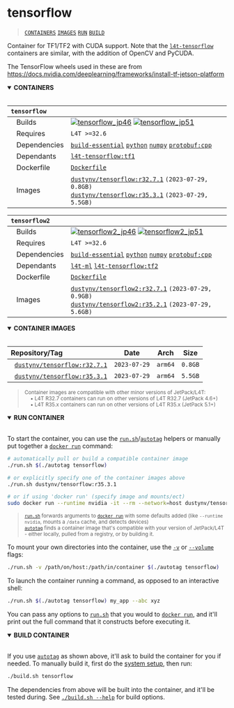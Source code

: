 # tensorflow

> [`CONTAINERS`](#user-content-containers) [`IMAGES`](#user-content-images) [`RUN`](#user-content-run) [`BUILD`](#user-content-build)

Container for TF1/TF2 with CUDA support.
Note that the [`l4t-tensorflow`](/packages/l4t/l4t-tensorflow) containers are similar, with the addition of OpenCV and PyCUDA.  

The TensorFlow wheels used in these are from https://docs.nvidia.com/deeplearning/frameworks/install-tf-jetson-platform

<details open>
<summary><b><a id="containers">CONTAINERS</a></b></summary>
<br>

| **`tensorflow`** | |
| :-- | :-- |
| &nbsp;&nbsp;&nbsp;Builds | [![`tensorflow_jp46`](https://img.shields.io/github/actions/workflow/status/dusty-nv/jetson-containers/tensorflow_jp46.yml?label=tensorflow:jp46)](https://github.com/dusty-nv/jetson-containers/actions/workflows/tensorflow_jp46.yml) [![`tensorflow_jp51`](https://img.shields.io/github/actions/workflow/status/dusty-nv/jetson-containers/tensorflow_jp51.yml?label=tensorflow:jp51)](https://github.com/dusty-nv/jetson-containers/actions/workflows/tensorflow_jp51.yml) |
| &nbsp;&nbsp;&nbsp;Requires | `L4T >=32.6` |
| &nbsp;&nbsp;&nbsp;Dependencies | [`build-essential`](/packages/build-essential) [`python`](/packages/python) [`numpy`](/packages/numpy) [`protobuf:cpp`](/packages/protobuf/protobuf_cpp) |
| &nbsp;&nbsp;&nbsp;Dependants | [`l4t-tensorflow:tf1`](/packages/l4t/l4t-tensorflow) |
| &nbsp;&nbsp;&nbsp;Dockerfile | [`Dockerfile`](Dockerfile) |
| &nbsp;&nbsp;&nbsp;Images | [`dustynv/tensorflow:r32.7.1`](https://hub.docker.com/r/dustynv/tensorflow/tags) `(2023-07-29, 0.8GB)`<br>[`dustynv/tensorflow:r35.3.1`](https://hub.docker.com/r/dustynv/tensorflow/tags) `(2023-07-29, 5.5GB)` |

| **`tensorflow2`** | |
| :-- | :-- |
| &nbsp;&nbsp;&nbsp;Builds | [![`tensorflow2_jp46`](https://img.shields.io/github/actions/workflow/status/dusty-nv/jetson-containers/tensorflow2_jp46.yml?label=tensorflow2:jp46)](https://github.com/dusty-nv/jetson-containers/actions/workflows/tensorflow2_jp46.yml) [![`tensorflow2_jp51`](https://img.shields.io/github/actions/workflow/status/dusty-nv/jetson-containers/tensorflow2_jp51.yml?label=tensorflow2:jp51)](https://github.com/dusty-nv/jetson-containers/actions/workflows/tensorflow2_jp51.yml) |
| &nbsp;&nbsp;&nbsp;Requires | `L4T >=32.6` |
| &nbsp;&nbsp;&nbsp;Dependencies | [`build-essential`](/packages/build-essential) [`python`](/packages/python) [`numpy`](/packages/numpy) [`protobuf:cpp`](/packages/protobuf/protobuf_cpp) |
| &nbsp;&nbsp;&nbsp;Dependants | [`l4t-ml`](/packages/l4t/l4t-ml) [`l4t-tensorflow:tf2`](/packages/l4t/l4t-tensorflow) |
| &nbsp;&nbsp;&nbsp;Dockerfile | [`Dockerfile`](Dockerfile) |
| &nbsp;&nbsp;&nbsp;Images | [`dustynv/tensorflow2:r32.7.1`](https://hub.docker.com/r/dustynv/tensorflow2/tags) `(2023-07-29, 0.9GB)`<br>[`dustynv/tensorflow2:r35.2.1`](https://hub.docker.com/r/dustynv/tensorflow2/tags) `(2023-07-29, 5.6GB)` |

</details>

<details open>
<summary><b><a id="images">CONTAINER IMAGES</a></b></summary>
<br>

| Repository/Tag | Date | Arch | Size |
| :-- | :--: | :--: | :--: |
| &nbsp;&nbsp;[`dustynv/tensorflow:r32.7.1`](https://hub.docker.com/r/dustynv/tensorflow/tags) | `2023-07-29` | `arm64` | `0.8GB` |
| &nbsp;&nbsp;[`dustynv/tensorflow:r35.3.1`](https://hub.docker.com/r/dustynv/tensorflow/tags) | `2023-07-29` | `arm64` | `5.5GB` |

> <sub>Container images are compatible with other minor versions of JetPack/L4T:</sub><br>
> <sub>&nbsp;&nbsp;&nbsp;&nbsp;• L4T R32.7 containers can run on other versions of L4T R32.7 (JetPack 4.6+)</sub><br>
> <sub>&nbsp;&nbsp;&nbsp;&nbsp;• L4T R35.x containers can run on other versions of L4T R35.x (JetPack 5.1+)</sub><br>
</details>

<details open>
<summary><b><a id="run">RUN CONTAINER</a></b></summary>
<br>

To start the container, you can use the [`run.sh`](/docs/run.md)/[`autotag`](/docs/run.md#autotag) helpers or manually put together a [`docker run`](https://docs.docker.com/engine/reference/commandline/run/) command:
```bash
# automatically pull or build a compatible container image
./run.sh $(./autotag tensorflow)

# or explicitly specify one of the container images above
./run.sh dustynv/tensorflow:r35.3.1

# or if using 'docker run' (specify image and mounts/ect)
sudo docker run --runtime nvidia -it --rm --network=host dustynv/tensorflow:r35.3.1
```
> <sup>[`run.sh`](/docs/run.md) forwards arguments to [`docker run`](https://docs.docker.com/engine/reference/commandline/run/) with some defaults added (like `--runtime nvidia`, mounts a `/data` cache, and detects devices)</sup><br>
> <sup>[`autotag`](/docs/run.md#autotag) finds a container image that's compatible with your version of JetPack/L4T - either locally, pulled from a registry, or by building it.</sup>

To mount your own directories into the container, use the [`-v`](https://docs.docker.com/engine/reference/commandline/run/#volume) or [`--volume`](https://docs.docker.com/engine/reference/commandline/run/#volume) flags:
```bash
./run.sh -v /path/on/host:/path/in/container $(./autotag tensorflow)
```
To launch the container running a command, as opposed to an interactive shell:
```bash
./run.sh $(./autotag tensorflow) my_app --abc xyz
```
You can pass any options to [`run.sh`](/docs/run.md) that you would to [`docker run`](https://docs.docker.com/engine/reference/commandline/run/), and it'll print out the full command that it constructs before executing it.
</details>
<details open>
<summary><b><a id="build">BUILD CONTAINER</b></summary>
<br>

If you use [`autotag`](/docs/run.md#autotag) as shown above, it'll ask to build the container for you if needed.  To manually build it, first do the [system setup](/docs/setup.md), then run:
```bash
./build.sh tensorflow
```
The dependencies from above will be built into the container, and it'll be tested during.  See [`./build.sh --help`](/jetson_containers/build.py) for build options.
</details>

